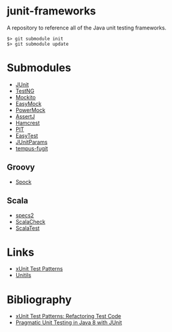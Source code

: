 # junit-frameworks
A repository to reference all of the Java unit testing frameworks.

    $> git submodule init
    $> git submodule update
  
Submodules
==========
* [JUnit](http://junit.org/)
* [TestNG](http://testng.org/doc/index.html)
* [Mockito](http://mockito.org/)
* [EasyMock](http://easymock.org/)
* [PowerMock](http://code.google.com/p/powermock/)
* [AssertJ](http://joel-costigliola.github.io/assertj/)
* [Hamcrest](http://hamcrest.org/)
* [PIT](http://pitest.org/)
* [EasyTest](https://github.com/EaseTech/easytest-core)
* [JUnitParams](http://pragmatists.github.io/JUnitParams/)
* [tempus-fugit](http://tempusfugitlibrary.org/)

Groovy
------
* [Spock](http://code.google.com/p/spock/)

Scala
-----
* [specs2](http://etorreborre.github.io/specs2/)
* [ScalaCheck](http://www.scalacheck.org/)
* [ScalaTest](http://www.scalatest.org/)

Links
=====
* [xUnit Test Patterns](http://xunitpatterns.com/)
* [Unitils](http://www.unitils.org/)


Bibliography
============
* [xUnit Test Patterns: Refactoring Test Code](http://www.amazon.com/gp/product/0131495054/ref=as_li_tl?ie=UTF8&camp=1789&creative=390957&creativeASIN=0131495054&linkCode=as2&tag=folkengine-20&linkId=N5R3PC6EVMNTATYP)
* [Pragmatic Unit Testing in Java 8 with JUnit](http://www.amazon.com/gp/product/1941222595/ref=as_li_tl?ie=UTF8&camp=1789&creative=390957&creativeASIN=1941222595&linkCode=as2&tag=folkengine-20&linkId=JBO3TSZVKW45R4O6)